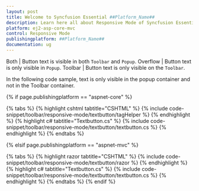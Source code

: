 ```yaml
---
layout: post
title: Welcome to Syncfusion Essential ##Platform_Name##
description: Learn here all about Responsive Mode of Syncfusion Essential ##Platform_Name## widgets based on HTML5 and jQuery.
platform: ej2-asp-core-mvc
control: Responsive Mode
publishingplatform: ##Platform_Name##
documentation: ug
---
```


  Both     | Button text is visible in both `Toolbar` and `Popup`.
  Overflow | Button text is only visible in `Popup`.
  Toolbar  | Button text is only visible on the `Toolbar`.

In the following code sample, text is only visible in the popup container and not in the Toolbar container.

{% if page.publishingplatform == "aspnet-core" %}

{% tabs %}
{% highlight cshtml tabtitle="CSHTML" %}
{% include code-snippet/toolbar/responsive-mode/textbutton/tagHelper %}
{% endhighlight %}
{% highlight c# tabtitle="Textbutton.cs" %}
{% include code-snippet/toolbar/responsive-mode/textbutton/textbutton.cs %}
{% endhighlight %}
{% endtabs %}

{% elsif page.publishingplatform == "aspnet-mvc" %}

{% tabs %}
{% highlight razor tabtitle="CSHTML" %}
{% include code-snippet/toolbar/responsive-mode/textbutton/razor %}
{% endhighlight %}
{% highlight c# tabtitle="Textbutton.cs" %}
{% include code-snippet/toolbar/responsive-mode/textbutton/textbutton.cs %}
{% endhighlight %}
{% endtabs %}
{% endif %}

